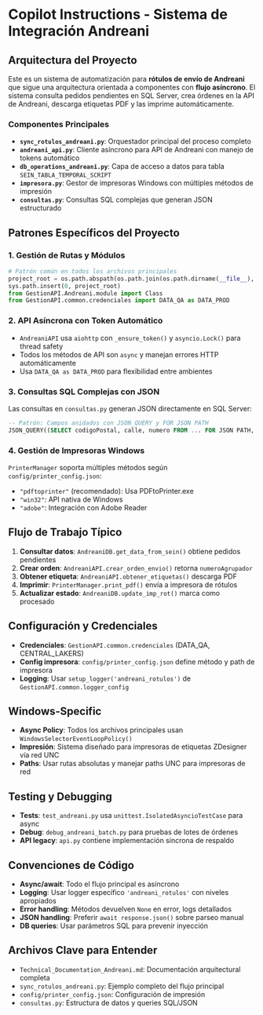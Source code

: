 # Copilot Instructions - Sistema de Integración Andreani

## Arquitectura del Proyecto

Este es un sistema de automatización para **rótulos de envío de Andreani** que sigue una arquitectura orientada a componentes con **flujo asíncrono**. El sistema consulta pedidos pendientes en SQL Server, crea órdenes en la API de Andreani, descarga etiquetas PDF y las imprime automáticamente.

### Componentes Principales

- **`sync_rotulos_andreani.py`**: Orquestador principal del proceso completo
- **`andreani_api.py`**: Cliente asíncrono para API de Andreani con manejo de tokens automático
- **`db_operations_andreani.py`**: Capa de acceso a datos para tabla `SEIN_TABLA_TEMPORAL_SCRIPT`
- **`impresora.py`**: Gestor de impresoras Windows con múltiples métodos de impresión
- **`consultas.py`**: Consultas SQL complejas que generan JSON estructurado

## Patrones Específicos del Proyecto

### 1. Gestión de Rutas y Módulos
```python
# Patrón común en todos los archivos principales
project_root = os.path.abspath(os.path.join(os.path.dirname(__file__), '..', '..'))
sys.path.insert(0, project_root)
from GestionAPI.Andreani.module import Class
from GestionAPI.common.credenciales import DATA_QA as DATA_PROD
```

### 2. API Asíncrona con Token Automático
- `AndreaniAPI` usa `aiohttp` con `_ensure_token()` y `asyncio.Lock()` para thread safety
- Todos los métodos de API son `async` y manejan errores HTTP automáticamente
- Usa `DATA_QA as DATA_PROD` para flexibilidad entre ambientes

### 3. Consultas SQL Complejas con JSON
Las consultas en `consultas.py` generan JSON directamente en SQL Server:
```sql
-- Patrón: Campos anidados con JSON_QUERY y FOR JSON PATH
JSON_QUERY((SELECT codigoPostal, calle, numero FROM ... FOR JSON PATH, ROOT('postal'))) AS origen
```

### 4. Gestión de Impresoras Windows
`PrinterManager` soporta múltiples métodos según `config/printer_config.json`:
- `"pdftoprinter"` (recomendado): Usa PDFtoPrinter.exe
- `"win32"`: API nativa de Windows
- `"adobe"`: Integración con Adobe Reader

## Flujo de Trabajo Típico

1. **Consultar datos**: `AndreaniDB.get_data_from_sein()` obtiene pedidos pendientes
2. **Crear orden**: `AndreaniAPI.crear_orden_envio()` retorna `numeroAgrupador`
3. **Obtener etiqueta**: `AndreaniAPI.obtener_etiquetas()` descarga PDF
4. **Imprimir**: `PrinterManager.print_pdf()` envía a impresora de rótulos
5. **Actualizar estado**: `AndreaniDB.update_imp_rot()` marca como procesado

## Configuración y Credenciales

- **Credenciales**: `GestionAPI.common.credenciales` (DATA_QA, CENTRAL_LAKERS)
- **Config impresora**: `config/printer_config.json` define método y path de impresora
- **Logging**: Usar `setup_logger('andreani_rotulos')` de `GestionAPI.common.logger_config`

## Windows-Specific

- **Async Policy**: Todos los archivos principales usan `WindowsSelectorEventLoopPolicy()`
- **Impresión**: Sistema diseñado para impresoras de etiquetas ZDesigner vía red UNC
- **Paths**: Usar rutas absolutas y manejar paths UNC para impresoras de red

## Testing y Debugging

- **Tests**: `test_andreani.py` usa `unittest.IsolatedAsyncioTestCase` para async
- **Debug**: `debug_andreani_batch.py` para pruebas de lotes de órdenes
- **API legacy**: `api.py` contiene implementación síncrona de respaldo

## Convenciones de Código

- **Async/await**: Todo el flujo principal es asíncrono
- **Logging**: Usar logger específico `'andreani_rotulos'` con niveles apropiados
- **Error handling**: Métodos devuelven `None` en error, logs detallados
- **JSON handling**: Preferir `await response.json()` sobre parseo manual
- **DB queries**: Usar parámetros SQL para prevenir inyección

## Archivos Clave para Entender

- `Technical_Documentation_Andreani.md`: Documentación arquitectural completa
- `sync_rotulos_andreani.py`: Ejemplo completo del flujo principal
- `config/printer_config.json`: Configuración de impresión
- `consultas.py`: Estructura de datos y queries SQL/JSON